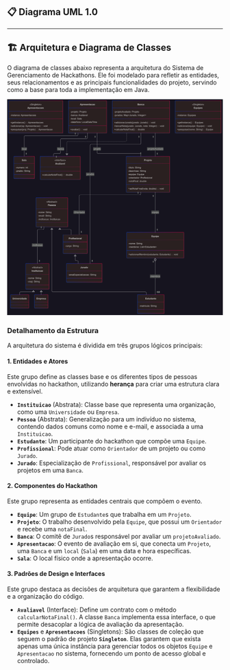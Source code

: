 

## 📋 Diagrama UML 1.0

---


## 🏗️ Arquitetura e Diagrama de Classes

O diagrama de classes abaixo representa a arquitetura do Sistema de Gerenciamento de Hackathons. Ele foi modelado para refletir as entidades, seus relacionamentos e as principais funcionalidades do projeto, servindo como a base para toda a implementação em Java.

![**DIAGRAMA UML**](docs/assets/imagens/diagrama-uml.jpg.png)

### Detalhamento da Estrutura

A arquitetura do sistema é dividida em três grupos lógicos principais:

#### 1. Entidades e Atores
Este grupo define as classes base e os diferentes tipos de pessoas envolvidas no hackathon, utilizando **herança** para criar uma estrutura clara e extensível.

* **`Instituicao`** (Abstrata): Classe base que representa uma organização, como uma `Universidade` ou `Empresa`.
* **`Pessoa`** (Abstrata): Generalização para um indivíduo no sistema, contendo dados comuns como nome e e-mail, e associada a uma `Instituicao`.
* **`Estudante`**: Um participante do hackathon que compõe uma `Equipe`.
* **`Profissional`**: Pode atuar como `Orientador` de um projeto ou como `Jurado`.
* **`Jurado`**: Especialização de `Profissional`, responsável por avaliar os projetos em uma `Banca`.

#### 2. Componentes do Hackathon
Este grupo representa as entidades centrais que compõem o evento.

* **`Equipe`**: Um grupo de `Estudante`s que trabalha em um `Projeto`.
* **`Projeto`**: O trabalho desenvolvido pela `Equipe`, que possui um `Orientador` e recebe uma `notaFinal`.
* **`Banca`**: O comitê de `Jurado`s responsável por avaliar um `projetoAvaliado`.
* **`Apresentacao`**: O evento de avaliação em si, que conecta um `Projeto`, uma `Banca` e um `local` (`Sala`) em uma data e hora específicas.
* **`Sala`**: O local físico onde a apresentação ocorre.

#### 3. Padrões de Design e Interfaces
Este grupo destaca as decisões de arquitetura que garantem a flexibilidade e a organização do código.

* **`Avaliavel`** (Interface): Define um contrato com o método `calcularNotaFinal()`. A classe `Banca` implementa essa interface, o que permite desacoplar a lógica de avaliação da apresentação.
* **`Equipes`** e **`Apresentacoes`** (Singletons): São classes de coleção que seguem o padrão de projeto **`Singleton`**. Elas garantem que exista apenas uma única instância para gerenciar todos os objetos `Equipe` e `Apresentacao` no sistema, fornecendo um ponto de acesso global e controlado.
